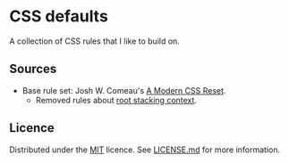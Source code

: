 # CSS defaults

A collection of CSS rules that I like to build on.

## Sources

- Base rule set: Josh W. Comeau's [A Modern CSS Reset](https://www.joshwcomeau.com/css/custom-css-reset/).
    - Removed rules about [root stacking context](https://www.joshwcomeau.com/css/custom-css-reset/#nine-root-stacking-context-10).

## Licence

Distributed under the [MIT](https://spdx.org/licenses/MIT.html) licence. See [LICENSE.md](./LICENSE.md) for more information.
